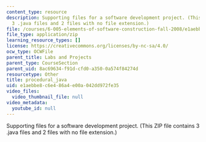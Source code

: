 ```yaml
---
content_type: resource
description: Supporting files for a software development project. (This ZIP file contains
  3 .java files and 2 files with no file extension.)
file: /courses/6-005-elements-of-software-construction-fall-2008/e1aebbe8c6e486a4e00a042dd972fe35_procedural_java.zip
file_type: application/zip
learning_resource_types: []
license: https://creativecommons.org/licenses/by-nc-sa/4.0/
ocw_type: OCWFile
parent_title: Labs and Projects
parent_type: CourseSection
parent_uid: 8ac69634-f91d-cfd0-a350-0a574f84274d
resourcetype: Other
title: procedural_java
uid: e1aebbe8-c6e4-86a4-e00a-042dd972fe35
video_files:
  video_thumbnail_file: null
video_metadata:
  youtube_id: null
---
```

Supporting files for a software development project. (This ZIP file contains 3 .java files and 2 files with no file extension.)